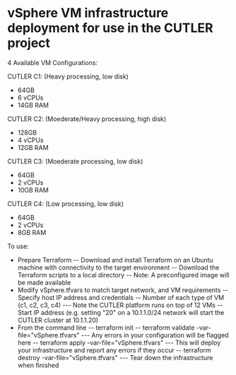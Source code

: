 # vSphere VM infrastructure deployment for use in the CUTLER project

4 Available VM Configurations:

CUTLER C1: (Heavy processing, low disk)
- 64GB
- 6 vCPUs
- 14GB RAM

CUTLER C2: (Moederate/Heavy processing, high disk)
- 128GB
- 4 vCPUs
- 12GB RAM

CUTLER C3: (Moederate processing, low disk)
- 64GB
- 2 vCPUs
- 10GB RAM

CUTLER C4: (Low processing, low disk)
- 64GB
- 2 vCPUs
- 8GB RAM

To use:

- Prepare Terraform
-- Download and install Terraform on an Ubuntu machine with connectivity to the target environment
-- Download the Terraform scripts to a local directory
-- Note: A preconfigured image will be made available
- Modify vSphere.tfvars to match target network, and VM requirements
-- Specify host IP address and credentials
-- Number of each type of VM (c1, c2, c3, c4)
--- Note the CUTLER platform runs on top of 12 VMs
-- Start IP address (e.g. setting "20" on a 10.1.1.0/24 network will start the CUTLER cluster at 10.1.1.20)
- From the command line
-- terraform init
-- terraform validate -var-file="vSphere.tfvars"
--- Any errors in your configuration will be flagged here
-- terraform apply -var-file="vSphere.tfvars"
--- This will deploy your infrastructure and report any errors if they occur
-- terraform destroy -var-file="vSphere.tfvars"
--- Tear down the infrastructure when finished
